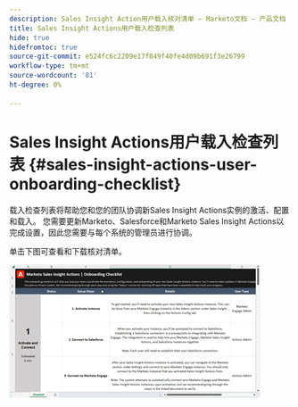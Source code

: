 ```yaml
---
description: Sales Insight Action用户载入核对清单 — Marketo文档 — 产品文档
title: Sales Insight Actions用户载入检查列表
hide: true
hidefromtoc: true
source-git-commit: e524fc6c2209e17f849f40fe4d09b691f3e26799
workflow-type: tm+mt
source-wordcount: '81'
ht-degree: 0%

---
```


# Sales Insight Actions用户载入检查列表 {#sales-insight-actions-user-onboarding-checklist}

载入检查列表将帮助您和您的团队协调新Sales Insight Actions实例的激活、配置和载入。 您需要更新Marketo、Salesforce和Marketo Sales Insight Actions以完成设置，因此您需要与每个系统的管理员进行协调。

单击下图可查看和下载核对清单。

[![](assets/sales-insight-actions-user-onboarding-checklist-1.png)](/help/marketo/product-docs/marketo-sales-insight/actions/getting-started/assets/onboarding-checklist-marketo-sales-insight-actions-2023.xlsx)
